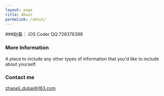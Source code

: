 ```yaml
---
layout: page
title: About
permalink: /about/
---
```


###赵磊：
	iOS Coder
	QQ:729376398

### More Information

A place to include any other types of information that you'd like to include about yourself.

### Contact me

[zhaoeli_dubai@163.com](mailto:zhaolei_dubai@163.com)